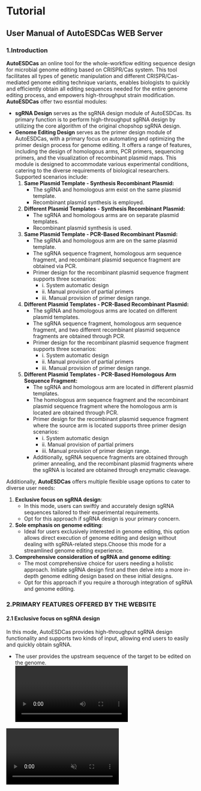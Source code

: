 # Tutorial

## User Manual of AutoESDCas WEB Server

### 1.Introduction

**AutoESDCas** an online tool for the whole-workflow editing sequence design for microbial genome editing based on CRISPR/Cas system. This tool facilitates all types of genetic manipulation and different CRISPR/Cas-mediated genome editing technique variants, enables biologists to quickly and efficiently obtain all editing sequences needed for the entire genome editing process, and empowers high-throughput strain modification. **AutoESDCas** offer two essntial modules:  

- **sgRNA Design** serves as the sgRNA design module of AutoESDCas. Its primary function is to perform high-throughput sgRNA design by utilizing the core algorithm of the original chopshop sgRNA design.
- **Genome Editing Design** serves as the primer design module of AutoESDCas, with a primary focus on automating and optimizing the primer design process for genome editing. It offers a range of features, including the design of homologous arms, PCR primers, sequencing primers, and the visualization of recombinant plasmid maps. This module is designed to accommodate various experimental conditions, catering to the diverse requirements of biological researchers.
  Supported scenarios include:  
  1. **Same Plasmid Template - Synthesis Recombinant Plasmid:**
     - The sgRNA and homologous arm exist on the same plasmid template.
     - Recombinant plasmid synthesis is employed.
  2. **Different Plasmid Templates - Synthesis Recombinant Plasmid:**
     - The sgRNA and homologous arms are on separate plasmid templates.
     - Recombinant plasmid synthesis is used.
  3. **Same Plasmid Template - PCR-Based Recombinant Plasmid:**
     - The sgRNA and homologous arm are on the same plasmid template.
     - The sgRNA sequence fragment, homologous arm sequence fragment, and recombinant plasmid sequence fragment are obtained via PCR.
     - Primer design for the recombinant plasmid sequence fragment supports three scenarios:
       - i. System automatic design
       - ii. Manual provision of partial primers
       - iii. Manual provision of primer design range.  
  4. **Different Plasmid Templates - PCR-Based Recombinant Plasmid:**
     - The sgRNA and homologous arms are located on different plasmid templates.
     - The sgRNA sequence fragment, homologous arm sequence fragment, and two different recombinant plasmid sequence fragments are obtained through PCR.
     - Primer design for the recombinant plasmid sequence fragment supports three scenarios:
       - i. System automatic design
       - ii. Manual provision of partial primers
       - iii. Manual provision of primer design range.
  5. **Different Plasmid Templates - PCR-Based Homologous Arm Sequence Fragment:**
     - The sgRNA and homologous arm are located in different plasmid templates.
     - The homologous arm sequence fragment and the recombinant plasmid sequence fragment where the homologous arm is located are obtained through PCR.
     - Primer design for the recombinant plasmid sequence fragment where the source arm is located supports three primer design scenarios:
       - i. System automatic design
       - ii. Manual provision of partial primers
       - iii. Manual provision of primer design range.
     - Additionally, sgRNA sequence fragments are obtained through primer annealing, and the recombinant plasmid fragments where the sgRNA is located are obtained through enzymatic cleavage.

Additionally, **AutoESDCas** offers multiple flexible usage options to cater to diverse user needs:

1. **Exclusive focus on sgRNA design**:
   - In this mode, users can swiftly and accurately design sgRNA sequences tailored to their experimental requirements.
   - Opt for this approach if sgRNA design is your primary concern.
2. **Sole emphasis on genome editing**:  
   - Ideal for users exclusively interested in genome editing, this option allows direct execution of genome editing and design without dealing with sgRNA-related steps.Choose this mode for a streamlined genome editing experience.
3. **Comprehensive consideration of sgRNA and genome editing**:
   - The most comprehensive choice for users needing a holistic approach. Initiate sgRNA design first and then delve into a more in-depth genome editing design based on these initial designs.
   - Opt for this approach if you require a thorough integration of sgRNA and genome editing.

### 2.PRIMARY FEATURES OFFERED BY THE WEBSITE

#### 2.1 Exclusive focus on sgRNA design

In this mode, AutoESDCas provides high-throughput sgRNA design functionality and supports two kinds of input, allowing end users to easily and quickly obtain sgRNA.

- The user provides the upstream sequence of the target to be edited on the genome.  
![Watch the video](https://autoesdcas.s3.amazonaws.com/uploads/only_sgRNA_1.mp4)
<video src="https://autoesdcas.s3.amazonaws.com/uploads/only_sgRNA_1.mp4" data-canonical-src="https://autoesdcas.s3.amazonaws.com/uploads/only_sgRNA_1.mp4" controls="controls" muted="muted" class="d-block rounded-bottom-2 width-fit" style="max-height:640px;">
- The user provides the coordinates of the target to be edited on the genome.  

#### 2.2 Sole emphasis on genome editing

In this mode,AutoESDCas provides support for five different genome editing experimental scenarios based on CRISPR/Cas technology, achieving functions such as primer design and visualization of recombinant plasmids in relevant scenarios, and still supporting  two kinds of input, in each scenario.In addition, AutoESDCas still provides three scenarios for primer design of recombinant plasmid fragments and sgRNA fragments in the scenario of constructing recombinant plasmids based on PCR method, to meet the needs of different users.

- Same Plasmid Template - Synthesis Recombinant Plasmid
  - The user provides the upstream sequence and sgRNA of the target to be edited on the genome.
  - The user provides the coordinates and sgRNA of the target to be edited on the genome.
- Different Plasmid Templates - Synthesis Recombinant Plasmid
  - The user provides the upstream sequence and sgRNA of the target to be edited on the genome.
  - The user provides the coordinates and sgRNA of the target to be edited on the genome.
- Same Plasmid Template - PCR-Based Recombinant Plasmid
  - The user provides the upstream sequence and sgRNA of the target to be edited on the genome.
    - i. System automatic design
      - ii. Manual provision of partial primers
      - iii. Manual provision of primer design range.
- Different Plasmid Templates - PCR-Based Recombinant Plasmid
  - The user provides the upstream sequence and sgRNA of the target to be edited on the genome.
    - i. System automatic design
      - ii. Manual provision of partial primers
      - iii. Manual provision of primer design range.
- Different Plasmid Templates - PCR-Based Homologous Arm Sequence Fragment
  - The user provides the upstream sequence and sgRNA of the target to be edited on the genome.
    - i. System automatic design
      - ii. Manual provision of partial primers
      - iii. Manual provision of primer design range.
  - Additionally, sgRNA sequence fragments are obtained through primer annealing, and the recombinant plasmid fragments where the sgRNA is located are obtained through enzymatic cleavage.

#### 2.3 Comprehensive consideration of sgRNA and genome editing

In this mode,AutoESDCas provides automated design functions for editing sequences required for the entire genome editing process, including sgRNA design, related primer design, etc., and supports two kinds of input.

- The user provides the upstream sequence of the target to be edited on the genome.
- The user provides the coordinates of the target to be edited on the genome.

### 3. Input and output files

#### 3.1 Exclusive focus on sgRNA design

##### 3.1.1 Input files

AutoESDCas's sgRNA design task supports two types of input files. The first group consists of the GB file of the target genome, containing information on all genes, and a CSV file with the gene ID and relative distances for the edited targets. The CSV file includes a Name column (ensuring information uniqueness), a Gene id column, an Up region column (relative distance from the start coordinate of the gene ID in the genome), and a Down region column (relative distance from the end coordinate of the gene ID). These last three columns are used to locate the editing target on the genome.

The second group of input files includes the FASTA file of the target genome, containing all sequences, and a CSV file with the upstream sequence of the edited target. The CSV file includes a Name column (ensuring information uniqueness), a Sequence upstream of the manipulation site (>100bp) column, and a Reference sequence column (wild-type sequence). The latter two columns are used to locate the editing target on the genome.

![1](https://github.com/tibbdc/AutoESDCas/blob/main/doc/img/1.png)

**Figure 1  Input file format. A1.** Example in a GB input file for the targeted genome. **B1.** The CSV input file for the standard sequence manipulation sgRNA design task includes a parts list with user-provided genome target coordinates for the desired editing location. **A2** Example in a Fasta input file for the targeted genome. **B2** The CSV input file for the standard sequence manipulation sgRNA design task includes a parts list, with users providing information about the upstream sequence of the target to be edited on the genome.

##### 3.1.2 Output files

The output of AutoESDCas's sgRNA design task is an XLSX file containing all sgRNAs. The file includes columns such as Name and Rank, where the sgRNA ranking is determined using the ChopChop sgRNA design algorithm.

![1701157308621](C:\Users\TIBD_L~1\AppData\Local\Temp\1701157308621.png)

**Figure 2  Output file of format.** Example of design results, list in XLSX output file.

#### 3.2 Sole emphasis on genome editing

##### 3.2.1 Input files

AutoESDCas's Genome Editing Design Task supports two types of input files. In the first group, a GB file of the target genome, containing information on all genes, is accompanied by a CSV file specifying the gene ID and relative distance for the edited targets. Additionally, a GB file for the plasmid template is required. The CSV file, an extension of the structure in Figure 1 B1, now includes columns for "Inserted Sequence," "Manipulation type," and "crRNA." The "Manipulation type" column can have values such as "substitution," "insertion," or "deletion."

The second group of input files includes the FASTA file of the target genome, containing all sequences, along with a CSV file detailing the upstream sequence of the edited target. Similar to the first group, a GB file for the plasmid template is required. The CSV file, an extension of the structure in Figure 1 B2, includes columns for "Inserted Sequence," "Manipulation type," and "crRNA."

![1701157538029](C:\Users\TIBD_L~1\AppData\Local\Temp\1701157538029.png)

**Figure 3  Input file format. A1.** Example in a GB input file for the targeted genome. **B1.** The CSV input file for the standard sequence manipulation Genome design task includes a parts list with user-provided genome target coordinates for the desired editing location.**C1** Example in a GB Input File for the Targeted Plasmid. **A2** Example in a Fasta input file for the targeted genome. **B2** The CSV input file for the standard sequence manipulation Genome design task includes a parts list, with users providing information about the upstream sequence of the target to be edited on the genome.**C2** Example in a GB Input File for the Targeted Plasmid.

###### 3.2.2 Output files

The output of AutoESDCas's Genome Editing Design Task includes the following files in xlsx format, providing comprehensive information for different scenarios:

- Design_result:Contains all primer information for the designed task.

  In the Synthesis Recombinant Plasmid scenario, it includes sequencing primers for the recombinant plasmid (Test_primer_P1), genome sequencing primers (Test_primer_G), off-target sequencing primers for the recombinant plasmid (Primer_p_offTarget), off-target sequencing primers for the genome (Primer_g_offTarget), and primer order information (Primer_order).

  In the PCR-Based Recombinant Plasmid scenario, it additionally includes upstream homologous arm PCR primers (Primer_UHA), downstream homologous arm PCR primers (Primer_DHA), PCR primers for the inserted fragment (Primer_inserted_fragment), sgRNA fragment primers (Primer_sgRNA_fragment), and plasmid backbone primers (Primer_plasmid_backbone).

- Evaluation:Provides results of off-target analysis for homologous arms.

- Plasmid_order:Includes ordering information for synthesizing the recombinant plasmid.

- plasmid directory:Contains all GenBank files for the synthesized recombinant plasmids.

The output for the "Same Plasmid Template - PCR-Based Recombinant Plasmid" application scenario is exemplified in various sections of Figure 4:In Figure A, an example is presented that provides details regarding PCR primers, specifically those associated with the upstream homologous arm. The information encompasses the ID of the homologous arm primer, the PCR primer pair designed for the homologous arm, the resulting product of the PCR amplification, and the length of the generated product.In Figure B, an example illustrates the output of the evaluation of off-target sequencing primers for the genome. This includes details such as the primer ID, information about occurrences of off-target effects, site ID, sequence, distance from the target site, mismatch details (NM), and the frequency of occurrences on the genome.Figure C illustrates an example providing details about sequencing primers designed specifically for the recombinant plasmid. The information includes specifics about the primer itself, such as its sequence, and its associated melting temperature (TM) value.In Figure E, information related to the off-target analysis for homologous arms is presented.Figure F provides an example of a GenBank (gb) file for the recombinant plasmid. This file encompasses characteristic details about the PCR primers used, the homologous arms, and features related to sgRNA.

![1701173503274](C:\Users\TIBD_L~1\AppData\Local\Temp\1701173503274.png)

**Figure 4  Examples of the output files . ** **A** Example in Design_result for upstream homologous arm (Primer_UHA) PCR primers.**B** Example in Design_result for Off-Target sequencing primers for the genome (Primer_g_offTarget).**C **Example in Design_result for recombinant plasmid sequencing primers（Test_primer_P1）.**D** Example in Design_result for primer ordering. **E** Example in Evaluation for Off-Target analysis report for homologous arms. **F** Example in gb files for recombinant plasmid.



#### 3.3 Comprehensive consideration of sgRNA and genome editing

AutoESDCas's sgRNA design and Genome Editing Design task supports two types of input files. In this mode (referring to the context of Figure 4, columns B1 and B2), the input format differs from the "Sole emphasis on genome editing" mode by excluding the `crRNA` columns found in Figure 2 (B1, B2).And,this mode's output can be referenced using Figure 2 and Figure 4.

![1701176981783](C:\Users\TIBD_L~1\AppData\Local\Temp\1701176981783.png)

**Figure 5  Input file format. A1.** Example in a GB input file for the targeted genome. **B1.** The CSV input file for the standard sequence manipulation Genome design task includes a parts list with user-provided genome target coordinates for the desired editing location.**C1** Example in a GB Input File for the Targeted Plasmid. **A2** Example in a Fasta input file for the targeted genome. **B2** The CSV input file for the standard sequence manipulation Genome design task includes a parts list, with users providing information about the upstream sequence of the target to be edited on the genome.**C2** Example in a GB Input File for the Targeted Plasmid.

### 4.Browser compatibility

| OS            | Version        | Version	Chrome | Firefox       | Microsoft Edge | Safari |
| ------------- | -------------- | ----------------- | ------------- | -------------- | ------ |
| Linux         | Ubuntu18.04    | 96.0.4664.93      | 92.0          | n/a            | n/a    |
| MacOS         | Ventura 13.0.1 | 108.0.5359.124    | 107.0.1       | 108.0.1462.54  | 16.1   |
| Windows	10 | 108.0.5359.125 | 108.0.1           | 108.0.1462.54 | n/a            |        |
